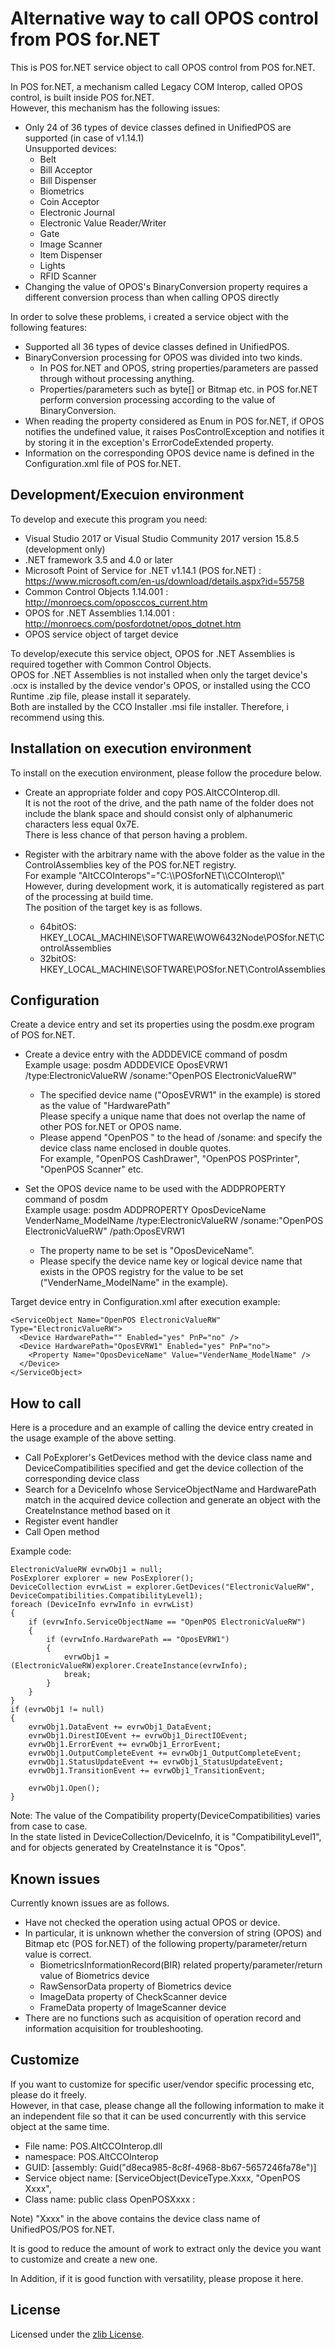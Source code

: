 # Alternative way to call OPOS control from POS for.NET

This is POS for.NET service object to call OPOS control from POS for.NET.

In POS for.NET, a mechanism called Legacy COM Interop, called OPOS control, is built inside POS for.NET.  
However, this mechanism has the following issues:

- Only 24 of 36 types of device classes defined in UnifiedPOS are supported (in case of v1.14.1)  
  Unsupported devices:  
  - Belt
  - Bill Acceptor
  - Bill Dispenser
  - Biometrics
  - Coin Acceptor
  - Electronic Journal
  - Electronic Value Reader/Writer
  - Gate
  - Image Scanner
  - Item Dispenser
  - Lights
  - RFID Scanner
- Changing the value of OPOS's BinaryConversion property requires a different conversion process than when calling OPOS directly

In order to solve these problems, i created a service object with the following features:

- Supported all 36 types of device classes defined in UnifiedPOS.  
- BinaryConversion processing for OPOS was divided into two kinds.  
  - In POS for.NET and OPOS, string properties/parameters are passed through without processing anything.  
  - Properties/parameters such as byte[] or Bitmap etc. in POS for.NET perform conversion processing according to the value of BinaryConversion.  
- When reading the property considered as Enum in POS for.NET, if OPOS notifies the undefined value, it raises PosControlException and notifies it by storing it in the exception's ErrorCodeExtended property.  
- Information on the corresponding OPOS device name is defined in the Configuration.xml file of POS for.NET.  

## Development/Execuion environment

To develop and execute this program you need:

- Visual Studio 2017 or Visual Studio Community 2017  version 15.8.5 (development only)  
- .NET framework 3.5 and 4.0 or later  
- Microsoft Point of Service for .NET v1.14.1 (POS for.NET) : https://www.microsoft.com/en-us/download/details.aspx?id=55758  
- Common Control Objects 1.14.001 : http://monroecs.com/oposccos_current.htm  
- OPOS for .NET Assemblies 1.14.001 : http://monroecs.com/posfordotnet/opos_dotnet.htm  
- OPOS service object of target device  

To develop/execute this service object, OPOS for .NET Assemblies is required together with Common Control Objects.  
OPOS for .NET Assemblies is not installed when only the target device's .ocx is installed by the device vendor's OPOS, or installed using the CCO Runtime .zip file, please install it separately.  
Both are installed by the CCO Installer .msi file installer.
Therefore, i recommend using this.

## Installation on execution environment

To install on the execution environment, please follow the procedure below.

- Create an appropriate folder and copy POS.AltCCOInterop.dll.  
  It is not the root of the drive, and the path name of the folder does not include the blank space and should consist only of alphanumeric characters less equal 0x7E.  
  There is less chance of that person having a problem.  

- Register with the arbitrary name with the above folder as the value in the ControlAssemblies key of the POS for.NET registry.  
  For example "AltCCOInterops"="C:\\\\POSforNET\\\\CCOInterop\\\\"  
  However, during development work, it is automatically registered as part of the processing at build time.  
  The position of the target key is as follows.  
  - 64bitOS: HKEY_LOCAL_MACHINE\\SOFTWARE\\WOW6432Node\\POSfor.NET\\ControlAssemblies  
  - 32bitOS: HKEY_LOCAL_MACHINE\\SOFTWARE\\POSfor.NET\\ControlAssemblies  

## Configuration

Create a device entry and set its properties using the posdm.exe program of POS for.NET.

- Create a device entry with the ADDDEVICE command of posdm  
  Example usage: posdm ADDDEVICE OposEVRW1 /type:ElectronicValueRW /soname:"OpenPOS ElectronicValueRW"  

  - The specified device name ("OposEVRW1" in the example) is stored as the value of "HardwarePath"  
    Please specify a unique name that does not overlap the name of other POS for.NET or OPOS name.  
  - Please append "OpenPOS " to the head of /soname: and specify the device class name enclosed in double quotes.  
    For example, "OpenPOS CashDrawer", "OpenPOS POSPrinter", "OpenPOS Scanner" etc.  

- Set the OPOS device name to be used with the ADDPROPERTY command of posdm  
  Example usage: posdm ADDPROPERTY OposDeviceName VenderName_ModelName /type:ElectronicValueRW /soname:"OpenPOS ElectronicValueRW" /path:OposEVRW1  

  - The property name to be set is "OposDeviceName".  
  - Please specify the device name key or logical device name that exists in the OPOS registry for the value to be set ("VenderName_ModelName" in the example).  

Target device entry in Configuration.xml after execution example:


    <ServiceObject Name="OpenPOS ElectronicValueRW" Type="ElectronicValueRW">
      <Device HardwarePath="" Enabled="yes" PnP="no" />
      <Device HardwarePath="OposEVRW1" Enabled="yes" PnP="no">
        <Property Name="OposDeviceName" Value="VenderName_ModelName" />
      </Device>
    </ServiceObject>


## How to call

Here is a procedure and an example of calling the device entry created in the usage example of the above setting.

- Call PoExplorer's GetDevices method with the device class name and DeviceCompatibilities specified and get the device collection of the corresponding device class  
- Search for a DeviceInfo whose ServiceObjectName and HardwarePath match in the acquired device collection and generate an object with the CreateInstance method based on it  
- Register event handler  
- Call Open method  

Example code:


    ElectronicValueRW evrwObj1 = null;
    PosExplorer explorer = new PosExplorer();
    DeviceCollection evrwList = explorer.GetDevices("ElectronicValueRW", DeviceCompatibilities.CompatibilityLevel1);
    foreach (DeviceInfo evrwInfo in evrwList)
    {
        if (evrwInfo.ServiceObjectName == "OpenPOS ElectronicValueRW")
        {
            if (evrwInfo.HardwarePath == "OposEVRW1")
            {
                evrwObj1 = (ElectronicValueRW)explorer.CreateInstance(evrwInfo);
                break;
            }
        }
    }
    if (evrwObj1 != null)
    {
        evrwObj1.DataEvent += evrwObj1_DataEvent;
        evrwObj1.DirestIOEvent += evrwObj1_DirectIOEvent;
        evrwObj1.ErrorEvent += evrwObj1_ErrorEvent;
        evrwObj1.OutputCompleteEvent += evrwObj1_OutputCompleteEvent;
        evrwObj1.StatusUpdateEvent += evrwObj1_StatusUpdateEvent;
        evrwObj1.TransitionEvent += evrwObj1_TransitionEvent;
     
        evrwObj1.Open();
    }


Note: The value of the Compatibility property(DeviceCompatibilities) varies from case to case.  
In the state listed in DeviceCollection/DeviceInfo, it is "CompatibilityLevel1", and for objects generated by CreateInstance it is "Opos".

## Known issues

Currently known issues are as follows.

- Have not checked the operation using actual OPOS or device.  
- In particular, it is unknown whether the conversion of string (OPOS) and Bitmap etc (POS for.NET) of the following property/parameter/return value is correct.  
  - BiometricsInformationRecord(BIR) related property/parameter/return value of Biometrics device  
  - RawSensorData property of Biometrics device  
  - ImageData property of CheckScanner device  
  - FrameData property of ImageScanner device  
- There are no functions such as acquisition of operation record and information acquisition for troubleshooting.  

## Customize

If you want to customize for specific user/vendor specific processing etc, please do it freely.  
However, in that case, please change all the following information to make it an independent file so that it can be used concurrently with this service object at the same time.  

- File name: POS.AltCCOInterop.dll  
- namespace: POS.AltCCOInterop  
- GUID: [assembly: Guid("d8eca985-8c8f-4968-8b67-5657246fa78e")]  
- Service object name: [ServiceObject(DeviceType.Xxxx, "OpenPOS Xxxx",  
- Class name: public class OpenPOSXxxx :  

Note) "Xxxx" in the above contains the device class name of UnifiedPOS/POS for.NET.

It is good to reduce the amount of work to extract only the device you want to customize and create a new one.  

In Addition, if it is good function with versatility, please propose it here.

## License

Licensed under the [zlib License](./LICENSE).
